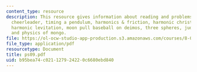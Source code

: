 ```yaml
---
content_type: resource
description: This resource gives information about reading and problems on harmonic
  cheerleader, timing a pendulum, harmonics & friction, harmonic christmas carol,
  harmonic levitation, moon pull baseball on deimos, three spheres, judging an approximation
  and physics of mongo.
file: https://ol-ocw-studio-app-production.s3.amazonaws.com/courses/8-01l-physics-i-classical-mechanics-fall-2005/b95bea74c021127924220c6680ebd840_ps09.pdf
file_type: application/pdf
resourcetype: Document
title: ps09.pdf
uid: b95bea74-c021-1279-2422-0c6680ebd840
---
```


